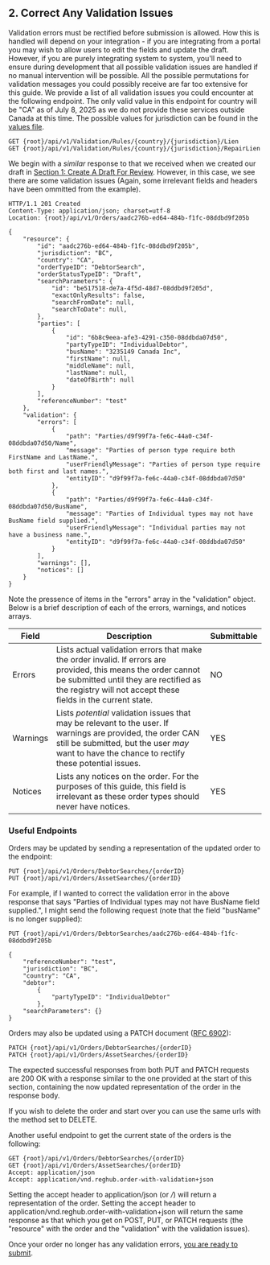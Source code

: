 ## 2. Correct Any Validation Issues

Validation errors must be rectified before submission is allowed. How this is handled will depend on your integration - if you are integrating from a portal you may wish to allow users to edit the fields and update the draft. However, if you are purely integrating system to system, you'll need to ensure during development that all possible validation issues are handled if no manual intervention will be possible. All the possible permutations for validation messages you could possibly receive are far too extensive for this guide. We provide a list of all validation issues you could encounter at the following endpoint. The only valid value in this endpoint for country will be "CA" as of July 8, 2025 as we do not provide these services outside Canada at this time. The possible values for jurisdiction can be found in the [values file](https://github.com/Reg-Hub/API/blob/main/PPSA%20Registrations/Values.md).

```
GET {root}/api/v1/Validation/Rules/{country}/{jurisdiction}/Lien
GET {root}/api/v1/Validation/Rules/{country}/{jurisdiction}/RepairLien
```

We begin with a _similar_ response to that we received when we created our draft in [Section 1: Create A Draft For Review](). However, in this case, we see there are some validation issues (Again, some irrelevant fields and headers have been ommitted from the example).

```
HTTP/1.1 201 Created
Content-Type: application/json; charset=utf-8
Location: {root}/api/v1/Orders/aadc276b-ed64-484b-f1fc-08ddbd9f205b

{
    "resource": {
        "id": "aadc276b-ed64-484b-f1fc-08ddbd9f205b",
        "jurisdiction": "BC",
        "country": "CA",
        "orderTypeID": "DebtorSearch",
        "orderStatusTypeID": "Draft",
        "searchParameters": {
            "id": "be517518-de7a-4f5d-48d7-08ddbd9f205d",
            "exactOnlyResults": false,
            "searchFromDate": null,
            "searchToDate": null,
        },
        "parties": [
            {
                "id": "6b8c9eea-afe3-4291-c350-08ddbda07d50",
                "partyTypeID": "IndividualDebtor",
                "busName": "3235149 Canada Inc",
                "firstName": null,
                "middleName": null,
                "lastName": null,
                "dateOfBirth": null
            }
        ],
        "referenceNumber": "test"
    },
    "validation": {
        "errors": [
            {
                "path": "Parties/d9f99f7a-fe6c-44a0-c34f-08ddbda07d50/Name",
                "message": "Parties of person type require both FirstName and LastName.",
                "userFriendlyMessage": "Parties of person type require both first and last names.",
                "entityID": "d9f99f7a-fe6c-44a0-c34f-08ddbda07d50"
            },
            {
                "path": "Parties/d9f99f7a-fe6c-44a0-c34f-08ddbda07d50/BusName",
                "message": "Parties of Individual types may not have BusName field supplied.",
                "userFriendlyMessage": "Individual parties may not have a business name.",
                "entityID": "d9f99f7a-fe6c-44a0-c34f-08ddbda07d50"
            }
        ],
        "warnings": [],
        "notices": []
    }
}
```

Note the pressence of items in the "errors" array in the "validation" object. Below is a brief description of each of the errors, warnings, and notices arrays.

| Field | Description | Submittable |
| --- | --- | --- |
| Errors | Lists actual validation errors that make the order invalid. If errors are provided, this means the order cannot be submitted until they are rectified as the registry will not accept these fields in the current state. | NO |
| Warnings | Lists _potential_ validation issues that may be relevant to the user. If warnings are provided, the order CAN still be submitted, but the user _may_ want to have the chance to rectify these potential issues. | YES |
| Notices | Lists any notices on the order. For the purposes of this guide, this field is irrelevant as these order types should never have notices. | YES |

### Useful Endpoints

Orders may be updated by sending a representation of the updated order to the endpoint:

```
PUT {root}/api/v1/Orders/DebtorSearches/{orderID}
PUT {root}/api/v1/Orders/AssetSearches/{orderID}
```

For example, if I wanted to correct the validation error in the above response that says "Parties of Individual types may not have BusName field supplied.", I might send the following request (note that the field "busName" is no longer supplied):

```
PUT {root}/api/v1/Orders/DebtorSearches/aadc276b-ed64-484b-f1fc-08ddbd9f205b

{
    "referenceNumber": "test",
    "jurisdiction": "BC",
    "country": "CA",
    "debtor":
        {
            "partyTypeID": "IndividualDebtor"
        },
    "searchParameters": {}
}
```

Orders may also be updated using a PATCH document ([RFC 6902](https://datatracker.ietf.org/doc/html/rfc6902)):

```
PATCH {root}/api/v1/Orders/DebtorSearches/{orderID}
PATCH {root}/api/v1/Orders/AssetSearches/{orderID}
```

The expected successful responses from both PUT and PATCH requests are 200 OK with a response similar to the one provided at the start of this section, containing the now updated representation of the order in the response body.

If you wish to delete the order and start over you can use the same urls with the method set to DELETE.

Another useful endpoint to get the current state of the orders is the following:

```
GET {root}/api/v1/Orders/DebtorSearches/{orderID}
GET {root}/api/v1/Orders/AssetSearches/{orderID}
Accept: application/json
Accept: application/vnd.reghub.order-with-validation+json
```

Setting the accept header to application/json (or */*) will return a representation of the order. Setting the accept header to application/vnd.reghub.order-with-validation+json will return the same response as that which you get on POST, PUT, or PATCH requests (the "resource" with the order and the "validation" with the validation issues).

Once your order no longer has any validation errors, [you are ready to submit](https://github.com/Reg-Hub/API/blob/main/PPSA%20Searches/3.%20Submit%20Order%20and%20Wait%20For%20Results.md).
